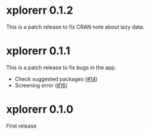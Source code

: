 # xplorerr 0.1.2

This is a patch release to fix CRAN note about lazy data.

# xplorerr 0.1.1

This is a patch release to fix bugs in the app.

- Check suggested packages ([#14](https://github.com/rsquaredacademy/xplorerr/issues/14))
- Screening error ([#16](https://github.com/rsquaredacademy/xplorerr/issues/16))

# xplorerr 0.1.0

First release



